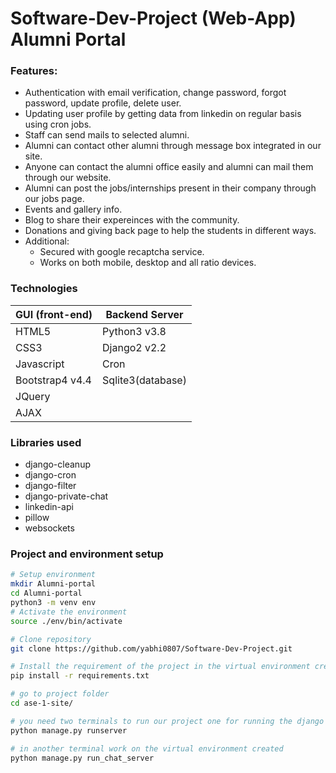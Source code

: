 # Software-Dev-Project (Web-App) Alumni Portal

### Features:
- Authentication with email verification, change password, forgot password, update profile, delete user.
- Updating user profile by getting data from linkedin on regular basis using cron jobs.
- Staff can send mails to selected alumni. 
- Alumni can contact other alumni through message box integrated in our site.
- Anyone can contact the alumni office easily and alumni can mail them through our website.
- Alumni can post the jobs/internships present in their company through our jobs page.
- Events and gallery info.
- Blog to share their expereinces with the community.
- Donations and giving back page to help the students in different ways.
- Additional:
	- Secured with google recaptcha service. 
	- Works on both mobile, desktop and all ratio devices.

### Technologies

| GUI (front-end)  |  Backend Server |
|------------------|-----------------|
|  HTML5	   |  Python3 v3.8|
| CSS3		   |  Django2 v2.2|
| Javascript	   |  Cron	|
| Bootstrap4 v4.4  |  Sqlite3(database)	|
| JQuery	   |  		|
| AJAX		   |  		|

### Libraries used
 - django-cleanup
 - django-cron
 - django-filter
 - django-private-chat
 - linkedin-api
 - pillow
 - websockets
	
### Project and environment setup
```bash
# Setup environment
mkdir Alumni-portal
cd Alumni-portal
python3 -m venv env
# Activate the environment
source ./env/bin/activate

# Clone repository
git clone https://github.com/yabhi0807/Software-Dev-Project.git

# Install the requirement of the project in the virtual environment created 
pip install -r requirements.txt

# go to project folder
cd ase-1-site/

# you need two terminals to run our project one for running the django server and other for running the chat server
python manage.py runserver

# in another terminal work on the virtual environment created
python manage.py run_chat_server
```
